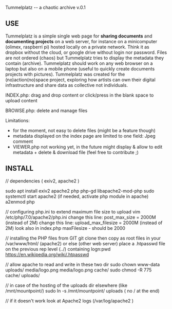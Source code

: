 Tummelplatz -- a chaotic archive v.0.1

USE
---

Tummelplatz is a simple single web page for **sharing documents** and **documenting projects** on a web server, for instance on a minicomputer (olimex, raspberri pi) hosted locally on a private network. Think it as dropbox without the cloud, or google drive without login nor password. Files are not ordered (chaos) but Tummelplatz tries to display the metadata they contain (archive). Tummelplatz should work on any web browser on a laptop but also on a mobile phone (useful to quickly create documents projects with pictures). Tummelplatz was created for the (no)action(no)space project, exploring how artists can own their digital infrastructure and share data as collective not individuals.

INDEX.php: drag and drop content or click/press in the blank space to upload content

BROWSE.php: delete and manage files

Limitations:
- for the moment, not easy to delete files (might be a feature though)
- metadata displayed on the index page are limited to one field: Jpeg comment
- VIEWER.php not working yet, in the future might display & allow to edit metadata + delete & download file (feel free to contribute ;)

INSTALL
-------

// dependencies ( exiv2, apache2 )

sudo apt install exiv2 apache2 php php-gd libapache2-mod-php
sudo systemctl start apache2
(if needed, activate php module in apache) a2enmod php

// configuring php.ini to extend maximum file size to upload
vim /etc/php/7.0/apache2/php.ini
change this line: post_max_size = 2000M (instead of 2M) 
change this line: upload_max_filesize = 2000M (instead of 2M)
look also in index.php maxFilesize - should be 2000

// installing the PHP files from GIT
git clone then copy as root files in your /var/www/html/ (apache2) or else (other web server)
place a .htpasswd file on the previous rep level (../) containing logn:pwd https://en.wikipedia.org/wiki/.htpasswd

// allow apache to read and write in these two dir
sudo chown www-data uploads/ media/logo.png media/logo.png cache/
sudo chmod -R 775 cache/ uploads/

// in case of the hosting of the uploads dir elsewhere (like /mnt/mountpoint/)
sudo ln -s /mnt/mountpoint/ uploads ( no / at the end)

// if it doesn't work look at Apache2 logs (/var/log/apache2 )
